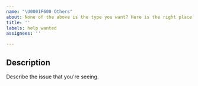 ```yaml
---
name: "\U0001F600 Others"
about: None of the above is the type you want? Here is the right place to report.
title: ''
labels: help wanted
assignees: ''

---
```


<!--
  Please fill out each section below, otherwise, your issue will be closed. This info allows Actionsflow maintainers to diagnose (and fix!) your issue as quickly as possible.

  Useful Links:
  - Documentation: https://actionsflow.github.io/docs

  Before opening a new issue, please search existing issues: https://github.com/actionsflow/actionsflow/issues
-->

## Description

Describe the issue that you're seeing.
